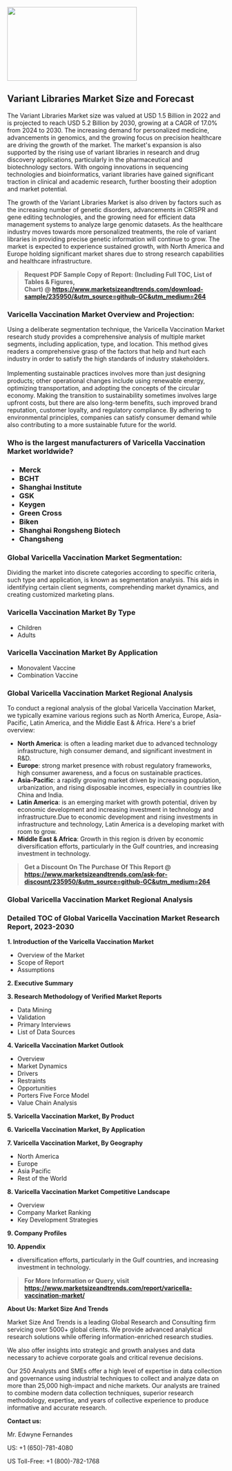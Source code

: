 <p><img class="alignnone size-medium wp-image-20088" src="https://ffe5etoiles.com/wp-content/uploads/2024/12/MST1-300x171.png" alt="" width="300" height="171" /></p><h2>Variant Libraries Market Size and Forecast</h2><p>The Variant Libraries Market size was valued at USD 1.5 Billion in 2022 and is projected to reach USD 5.2 Billion by 2030, growing at a CAGR of 17.0% from 2024 to 2030. The increasing demand for personalized medicine, advancements in genomics, and the growing focus on precision healthcare are driving the growth of the market. The market's expansion is also supported by the rising use of variant libraries in research and drug discovery applications, particularly in the pharmaceutical and biotechnology sectors. With ongoing innovations in sequencing technologies and bioinformatics, variant libraries have gained significant traction in clinical and academic research, further boosting their adoption and market potential.</p><p>The growth of the Variant Libraries Market is also driven by factors such as the increasing number of genetic disorders, advancements in CRISPR and gene editing technologies, and the growing need for efficient data management systems to analyze large genomic datasets. As the healthcare industry moves towards more personalized treatments, the role of variant libraries in providing precise genetic information will continue to grow. The market is expected to experience sustained growth, with North America and Europe holding significant market shares due to strong research capabilities and healthcare infrastructure.</p></p><blockquote id="" class=""><strong>Request PDF Sample Copy of Report: (Including Full TOC, List of Tables &amp; Figures, Chart)&nbsp;@&nbsp;<strong><a href="https://www.marketsizeandtrends.com/download-sample/235950/&utm_source=github-GC&utm_medium=264" target="_blank">https://www.marketsizeandtrends.com/download-sample/235950/&utm_source=github-GC&utm_medium=264</a></strong></strong></blockquote><h3 id="" class="">Varicella Vaccination Market&nbsp;Overview and Projection:</h3><p id="" class="">Using a deliberate segmentation technique, the Varicella Vaccination Market research study provides a comprehensive analysis of multiple market segments, including application, type, and location. This method gives readers a comprehensive grasp of the factors that help and hurt each industry in order to satisfy the high standards of industry stakeholders. <br /> <br />Implementing sustainable practices involves more than just designing products; other operational changes include using renewable energy, optimizing transportation, and adopting the concepts of the circular economy. Making the transition to sustainability sometimes involves large upfront costs, but there are also long-term benefits, such improved brand reputation, customer loyalty, and regulatory compliance. By adhering to environmental principles, companies can satisfy consumer demand while also contributing to a more sustainable future for the world.</p><h3 id="" class="">Who is the largest manufacturers of&nbsp;Varicella Vaccination Market worldwide?</h3><h3 class=""><p><ul><li>Merck </li><li> BCHT </li><li> Shanghai Institute </li><li> GSK </li><li> Keygen </li><li> Green Cross </li><li> Biken </li><li> Shanghai Rongsheng Biotech </li><li> Changsheng</li></ul></p></h3><h3 id="" class="">Global&nbsp;Varicella Vaccination Market Segmentation:</h3><p id="" class="">Dividing the market into discrete categories according to specific criteria, such type and application, is known as segmentation analysis. This aids in identifying certain client segments, comprehending market dynamics, and creating customized marketing plans.</p><h3 id="" class="">Varicella Vaccination Market&nbsp;By Type</h3><p><p><ul><li>Children</li><li> Adults</p></li></ul></p></p><h3 id="" class="">Varicella Vaccination Market&nbsp;By Application</h3><p class=""><p><ul><li>Monovalent Vaccine</li><li> Combination Vaccine</li></ul></p></p><h3 id="" class="">Global Varicella Vaccination Market Regional Analysis</h3><p id="" class="">To conduct a regional analysis of the global Varicella Vaccination Market, we typically examine various regions such as North America, Europe, Asia-Pacific, Latin America, and the Middle East &amp; Africa. Here's a brief overview:</p><ul><li><strong>North America</strong>: is often a leading market due to advanced technology infrastructure, high consumer demand, and significant investment in R&amp;D.</li><li><strong>Europe</strong>: strong market presence with robust regulatory frameworks, high consumer awareness, and a focus on sustainable practices.</li><li><strong>Asia-Pacific</strong>: a rapidly growing market driven by increasing population, urbanization, and rising disposable incomes, especially in countries like China and India.</li><li><strong>Latin America</strong>: is an emerging market with growth potential, driven by economic development and increasing investment in technology and infrastructure.Due to economic development and rising investments in infrastructure and technology, Latin America is a developing market with room to grow.</li><li><strong>Middle East &amp; Africa</strong>: Growth in this region is driven by economic diversification efforts, particularly in the Gulf countries, and increasing investment in technology.</li></ul><blockquote id="" class=""><strong>Get a Discount On The Purchase Of This Report @ <strong><a href="https://www.marketsizeandtrends.com/ask-for-discount/235950/&utm_source=github-GC&utm_medium=264" target="_blank">https://www.marketsizeandtrends.com/ask-for-discount/235950/&utm_source=github-GC&utm_medium=264</a></strong></strong></blockquote><h3 id="" class="">Global Varicella Vaccination Market Regional Analysis</h3><h3 id="" class="">Detailed TOC of Global Varicella Vaccination Market Research Report, 2023-2030</h3><p id="" class=""><strong>1. Introduction of the Varicella Vaccination Market</strong></p><ul><li>Overview of the Market</li><li>Scope of Report</li><li>Assumptions</li></ul><p id="" class=""><strong>2. Executive Summary</strong></p><p id="" class=""><strong>3. Research Methodology of Verified Market Reports</strong></p><ul><li>Data Mining</li><li>Validation</li><li>Primary Interviews</li><li>List of Data Sources</li></ul><p id="" class=""><strong>4. Varicella Vaccination Market Outlook</strong></p><ul><li>Overview</li><li>Market Dynamics</li><li>Drivers</li><li>Restraints</li><li>Opportunities</li><li>Porters Five Force Model</li><li>Value Chain Analysis</li></ul><p id="" class=""><strong>5. Varicella Vaccination Market, By Product</strong></p><p id="" class=""><strong>6. Varicella Vaccination Market, By Application</strong></p><p id="" class=""><strong>7. Varicella Vaccination Market, By Geography</strong></p><ul><li>North America</li><li>Europe</li><li>Asia Pacific</li><li>Rest of the World</li></ul><p id="" class=""><strong>8. Varicella Vaccination Market Competitive Landscape</strong></p><ul><li>Overview</li><li>Company Market Ranking</li><li>Key Development Strategies</li></ul><p id="" class=""><strong>9. Company Profiles</strong></p><p id="" class=""><strong>10. Appendix</strong></p><ul><li>diversification efforts, particularly in the Gulf countries, and increasing investment in technology.</li></ul><blockquote id="" class=""><strong>For More Information or Query, visit <strong><strong><a href="https://www.marketsizeandtrends.com/report/varicella-vaccination-market/" target="_blank">https://www.marketsizeandtrends.com/report/varicella-vaccination-market/</a></strong></strong></strong></blockquote><p id="" class=""><strong>About Us: Market Size And Trends</strong></p><p id="" class="">Market Size And Trends is a leading Global Research and Consulting firm servicing over 5000+ global clients. We provide advanced analytical research solutions while offering information-enriched research studies.</p><p id="" class="">We also offer insights into strategic and growth analyses and data necessary to achieve corporate goals and critical revenue decisions.</p><p id="" class="">Our 250 Analysts and SMEs offer a high level of expertise in data collection and governance using industrial techniques to collect and analyze data on more than 25,000 high-impact and niche markets. Our analysts are trained to combine modern data collection techniques, superior research methodology, expertise, and years of collective experience to produce informative and accurate research.</p><p id="" class=""><strong>Contact us:</strong></p><p id="" class="">Mr. Edwyne Fernandes</p><p id="" class="">US: +1 (650)-781-4080</p><p id="" class="">US Toll-Free: +1 (800)-782-1768</p>
